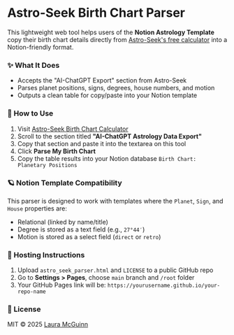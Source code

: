 # Astro-Seek Birth Chart Parser

This lightweight web tool helps users of the **Notion Astrology Template** copy their birth chart details directly from [Astro-Seek's free calculator](https://horoscopes.astro-seek.com/calculate-birth-chart-horoscope-online/) into a Notion-friendly format.

### ✨ What It Does
- Accepts the "AI-ChatGPT Export" section from Astro-Seek
- Parses planet positions, signs, degrees, house numbers, and motion
- Outputs a clean table for copy/paste into your Notion template

### 🧠 How to Use
1. Visit [Astro-Seek Birth Chart Calculator](https://horoscopes.astro-seek.com/calculate-birth-chart-horoscope-online/)
2. Scroll to the section titled **"AI-ChatGPT Astrology Data Export"**
3. Copy that section and paste it into the textarea on this tool
4. Click **Parse My Birth Chart**
5. Copy the table results into your Notion database `Birth Chart: Planetary Positions`

### 🪐 Notion Template Compatibility
This parser is designed to work with templates where the `Planet`, `Sign`, and `House` properties are:
- Relational (linked by name/title)
- Degree is stored as a text field (e.g., `27°44′`)
- Motion is stored as a select field (`direct` or `retro`)

### 💾 Hosting Instructions
1. Upload `astro_seek_parser.html` and `LICENSE` to a public GitHub repo
2. Go to **Settings > Pages**, choose `main` branch and `/root` folder
3. Your GitHub Pages link will be: `https://yourusername.github.io/your-repo-name`

### 📝 License
MIT © 2025 [Laura McGuinn](https://lauramcguinn.com)